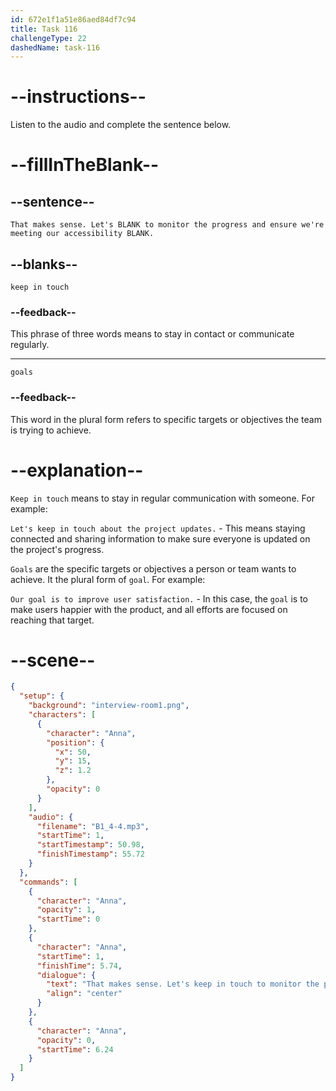 ```yaml
---
id: 672e1f1a51e86aed84df7c94
title: Task 116
challengeType: 22
dashedName: task-116
---
```


<!-- (Audio) Anna: That makes sense. Let's keep in touch to monitor the progress and ensure we're meeting our accessibility goals. -->

# --instructions--

Listen to the audio and complete the sentence below.

# --fillInTheBlank--

## --sentence--

`That makes sense. Let's BLANK to monitor the progress and ensure we're meeting our accessibility BLANK.`

## --blanks--

`keep in touch`

### --feedback--

This phrase of three words means to stay in contact or communicate regularly.

---

`goals`

### --feedback--

This word in the plural form refers to specific targets or objectives the team is trying to achieve.

# --explanation--

`Keep in touch` means to stay in regular communication with someone. For example:

`Let's keep in touch about the project updates.` - This means staying connected and sharing information to make sure everyone is updated on the project's progress.

`Goals` are the specific targets or objectives a person or team wants to achieve. It the plural form of `goal`. For example:

`Our goal is to improve user satisfaction.` - In this case, the `goal` is to make users happier with the product, and all efforts are focused on reaching that target.

# --scene--

```json
{
  "setup": {
    "background": "interview-room1.png",
    "characters": [
      {
        "character": "Anna",
        "position": {
          "x": 50,
          "y": 15,
          "z": 1.2
        },
        "opacity": 0
      }
    ],
    "audio": {
      "filename": "B1_4-4.mp3",
      "startTime": 1,
      "startTimestamp": 50.98,
      "finishTimestamp": 55.72
    }
  },
  "commands": [
    {
      "character": "Anna",
      "opacity": 1,
      "startTime": 0
    },
    {
      "character": "Anna",
      "startTime": 1,
      "finishTime": 5.74,
      "dialogue": {
        "text": "That makes sense. Let's keep in touch to monitor the progress and ensure we're meeting our accessibility goals.",
        "align": "center"
      }
    },
    {
      "character": "Anna",
      "opacity": 0,
      "startTime": 6.24
    }
  ]
}
```
